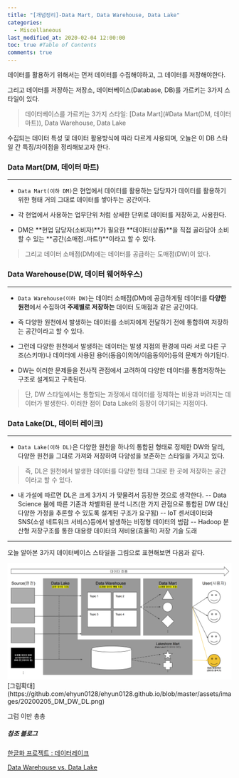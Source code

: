 ```yaml
---
title: "[개념정리]-Data Mart, Data Warehouse, Data Lake"
categories: 
  - Miscellaneous
last_modified_at: 2020-02-04 12:00:00
toc: true #Table of Contents
comments: true
---
```


데이터를 활용하기 위해서는 먼저 데이터를 수집해야하고, 그 데이터를 저장해야한다.

그리고 데이터를 저장하는 저장소, 데이터베이스(Database, DB)를 가르키는 3가지 스타일이 있다.

> 데이터베이스를 가르키는 3가지 스타일: [Data Mart](#Data Mart(DM, 데이터 마트)), Data Warehouse, Data Lake

수집되는 데이터 특성 및 데이터 활용방식에 따라 다르게 사용되며, 오늘은 이 DB 스타일 간 특징/차이점을 정리해보고자 한다.



### Data Mart(DM, 데이터 마트)
------

- `Data Mart(이하 DM)`은 현업에서 데이터를 활용하는 담당자가 데이터를 활용하기 위한 형태 거의 그대로 데이터를 쌓아두는 공간이다.

- 각 현업에서 사용하는 업무단위 처럼 상세한 단위로 데이터를 저장하고, 사용한다.

- DM은 **현업 담당자(소비자)**가 필요한 **데이터(상품)**을 직접 골라담아 소비할 수 있는 **공간(소매점..마트!)**이라고 할 수 있다. 

> 그리고 데이터 소매점(DM)에는 데이터를 공급하는 도매점(DW)이 있다.



### Data Warehouse(DW, 데이터 웨어하우스)
------

- `Data Warehouse(이하 DW)`는 데이터 소매점(DM)에 공급하게될 데이터를 **다양한 원천**에서 수집하여 **주제별로 저장하는** 데이터 도매점과 같은 공간이다.

- 즉 다양한 원천에서 발생하는 데이터를 소비자에게 전달하기 전에 통합하여 저장하는 공간이라고 할 수 있다.

- 그런데 다양한 원천에서 발생하는 데이터는 발생 지점의 환경에 따라 서로 다른 구조(스키마)나 데이터에 사용된 용어(동음이의어/이음동의어)등의 문제가 야기된다.

- DW는 이러한 문제들을 전사적 관점에서 고려하여 다양한 데이터를 통합저장하는 구조로 설계되고 구축된다.

> 단, DW 스타일에서는 통합되는 과정에서 데이터를 정제하는 비용과 버려지는 데이터가 발생한다. 이러한 점이 Data Lake의 등장이 야기되는 지점이다.



### Data Lake(DL, 데이터 레이크)
-----

- `Data Lake(이하 DL)`은 다양한 원천을 하나의 통합된 형태로 정제한 DW와 달리, 다양한 원천을 그대로 가져와 저장하여 다양성을 보존하는 스타일을 가지고 있다.

> 즉, DL은 원천에서 발생한 데이터를 다양한 형태 그대로 한 곳에 저장하는 공간이라고 할 수 있다.

- 내 가설에 따르면 DL은 크게 3가지 가 맞물려서 등장한 것으로 생각한다.
  -- Data Science 붐에 따른 기존과 차별화된 분석 니즈(한 가지 관점으로 통합된 DW 대신 다양한 가정을 추론할 수 있도록 설계된 구조가 요구됨)
  -- IoT 센서데이터와 SNS(소셜 네트워크 서비스)등에서 발생하는 비정형 데이터의 범람
  -- Hadoop 분산형 저장구조를 통한 대용량 데이터의 저비용(효율적) 저장 기술 도래



-----


오늘 알아본 3가지 데이터베이스 스타일을 그림으로 표현해보면 다음과 같다.



<center><img src="/assets/images/20200205_DM_DW_DL.png"></center>
[그림확대](https://github.com/ehyun0128/ehyun0128.github.io/blob/master/assets/images/20200205_DM_DW_DL.png)



그럼 이만 총총



##### 참조 블로그
[한글화 프로젝트 : 데이터레이크](https://brunch.co.kr/@pubjinson/52)

[Data Warehouse vs. Data Lake](https://blog.b2en.com/253)
